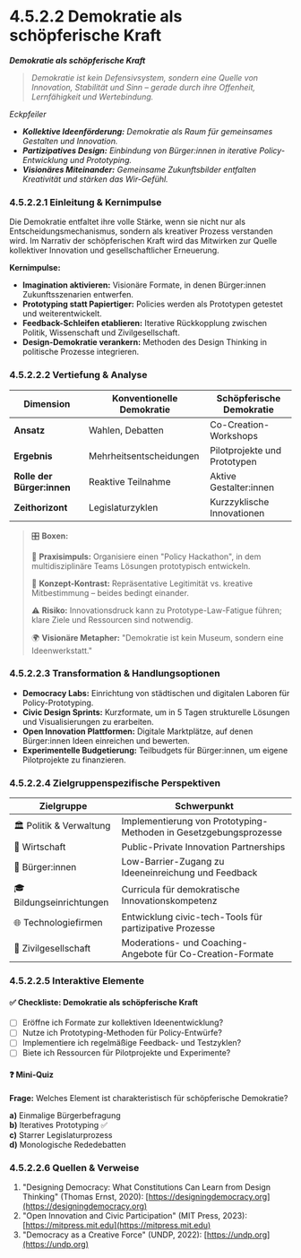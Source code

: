# 4.5.2.2 Demokratie als schöpferische Kraft

_**Demokratie als schöpferische Kraft**_

> _Demokratie ist kein Defensivsystem, sondern eine Quelle von Innovation, Stabilität und Sinn – gerade durch ihre Offenheit, Lernfähigkeit und Wertebindung._

_Eckpfeiler_

* _**Kollektive Ideenförderung:** Demokratie als Raum für gemeinsames Gestalten und Innovation._
* _**Partizipatives Design:** Einbindung von Bürger:innen in iterative Policy-Entwicklung und Prototyping._
* _**Visionäres Miteinander:** Gemeinsame Zukunftsbilder entfalten Kreativität und stärken das Wir-Gefühl._

### 4.5.2.2.1 Einleitung & Kernimpulse

Die Demokratie entfaltet ihre volle Stärke, wenn sie nicht nur als Entscheidungsmechanismus, sondern als kreativer Prozess verstanden wird. Im Narrativ der schöpferischen Kraft wird das Mitwirken zur Quelle kollektiver Innovation und gesellschaftlicher Erneuerung.

**Kernimpulse:**

* **Imagination aktivieren:** Visionäre Formate, in denen Bürger:innen Zukunftsszenarien entwerfen.
* **Prototyping statt Papiertiger:** Policies werden als Prototypen getestet und weiterentwickelt.
* **Feedback-Schleifen etablieren:** Iterative Rückkopplung zwischen Politik, Wissenschaft und Zivilgesellschaft.
* **Design-Demokratie verankern:** Methoden des Design Thinking in politische Prozesse integrieren.

### 4.5.2.2.2 Vertiefung & Analyse

| Dimension                  | Konventionelle Demokratie | Schöpferische Demokratie     |
| -------------------------- | ------------------------- | ---------------------------- |
| **Ansatz**                 | Wahlen, Debatten          | Co-Creation-Workshops        |
| **Ergebnis**               | Mehrheitsentscheidungen   | Pilotprojekte und Prototypen |
| **Rolle der Bürger:innen** | Reaktive Teilnahme        | Aktive Gestalter:innen       |
| **Zeithorizont**           | Legislaturzyklen          | Kurzzyklische Innovationen   |

> 🎛️ **Boxen:**
>
> 📌 **Praxisimpuls:** Organisiere einen "Policy Hackathon", in dem multidisziplinäre Teams Lösungen prototypisch entwickeln.
>
> 🧠 **Konzept-Kontrast:** Repräsentative Legitimität vs. kreative Mitbestimmung – beides bedingt einander.
>
> ⚠️ **Risiko:** Innovationsdruck kann zu Prototype-Law-Fatigue führen; klare Ziele und Ressourcen sind notwendig.
>
> 🌍 **Visionäre Metapher:** "Demokratie ist kein Museum, sondern eine Ideenwerkstatt."

### 4.5.2.2.3 Transformation & Handlungsoptionen

* **Democracy Labs:** Einrichtung von städtischen und digitalen Laboren für Policy-Prototyping.
* **Civic Design Sprints:** Kurzformate, um in 5 Tagen strukturelle Lösungen und Visualisierungen zu erarbeiten.
* **Open Innovation Plattformen:** Digitale Marktplätze, auf denen Bürger:innen Ideen einreichen und bewerten.
* **Experimentelle Budgetierung:** Teilbudgets für Bürger:innen, um eigene Pilotprojekte zu finanzieren.

### 4.5.2.2.4 Zielgruppenspezifische Perspektiven

| Zielgruppe               | Schwerpunkt                                                       |
| ------------------------ | ----------------------------------------------------------------- |
| 🏛️ Politik & Verwaltung | Implementierung von Prototyping-Methoden in Gesetzgebungsprozesse |
| 💼 Wirtschaft            | Public-Private Innovation Partnerships                            |
| 🧍 Bürger:innen          | Low-Barrier-Zugang zu Ideeneinreichung und Feedback               |
| 🎓 Bildungseinrichtungen | Curricula für demokratische Innovationskompetenz                  |
| 🌐 Technologiefirmen     | Entwicklung civic-tech-Tools für partizipative Prozesse           |
| 🤝 Zivilgesellschaft     | Moderations- und Coaching-Angebote für Co-Creation-Formate        |

### 4.5.2.2.5 Interaktive Elemente

#### ✅ Checkliste: Demokratie als schöpferische Kraft

* [ ] Eröffne ich Formate zur kollektiven Ideenentwicklung?
* [ ] Nutze ich Prototyping-Methoden für Policy-Entwürfe?
* [ ] Implementiere ich regelmäßige Feedback- und Testzyklen?
* [ ] Biete ich Ressourcen für Pilotprojekte und Experimente?

#### ❓ Mini-Quiz

**Frage:** Welches Element ist charakteristisch für schöpferische Demokratie?

**a)** Einmalige Bürgerbefragung\
**b)** Iteratives Prototyping ✅\
**c)** Starrer Legislaturprozess\
**d)** Monologische Rededebatten

### 4.5.2.2.6 Quellen & Verweise

1. "Designing Democracy: What Constitutions Can Learn from Design Thinking" (Thomas Ernst, 2020): [https://designingdemocracy.org](https://designingdemocracy.org)
2. "Open Innovation and Civic Participation" (MIT Press, 2023): [https://mitpress.mit.edu](https://mitpress.mit.edu)
3. "Democracy as a Creative Force" (UNDP, 2022): [https://undp.org](https://undp.org)
